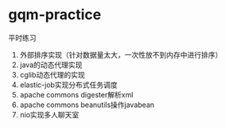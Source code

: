 # gqm-practice
平时练习

1. 外部排序实现（针对数据量太大，一次性放不到内存中进行排序）  
2. java的动态代理实现
3. cglib动态代理的实现
4. elastic-job实现分布式任务调度
5. apache commons digester解析xml
6. apache commons beanutils操作javabean
7. nio实现多人聊天室
